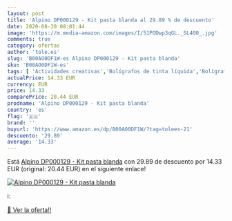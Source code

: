 ```yaml
---
layout: post
title: 'Alpino DP000129 - Kit pasta blanda al 29.89 % de descuento'
date: 2020-08-30 08:01:44
image: 'https://m.media-amazon.com/images/I/51PODwp3qGL._SL400_.jpg'
comments: true
category: ofertas
author: 'tole.es'
slug: 'B00AO0DF1W-es Alpino DP000129 - Kit pasta blanda'
sku: 'B00AO0DF1W-es'
tags: [ 'Actividades creativas','Bolígrafos de tinta líquida','Bolígrafos y recambios','Bolígrafos, lápices y útiles de escritura','Juguetes','Juguetes y juegos','Material de educación infantil','Material de escritura y dibujo para niños','Material escolar y educativo','Mosaicos para niños','Oficina y papelería','Pinturas','Rotuladores de colores para niños','Témperas y pinturas para murales','alpino', ]
actualPrice: 14.33 EUR
currency: EUR
price: 14.33
comparePrice: 20.44 EUR
prodname: 'Alpino DP000129 - Kit pasta blanda'
country: 'es'
flag: '🇪🇸'
brand: ''
buyurl: 'https://www.amazon.es/dp/B00AO0DF1W/?tag=tolees-21'
descuento: '29.89'
average: '14.33'
---
```


Está [Alpino DP000129 - Kit pasta blanda](https://www.amazon.es/dp/B00AO0DF1W/?tag=tolees-21) con 29.89 de descuento por 14.33 EUR (original: 20.44 EUR) en el siguiente enlace!

[![Alpino DP000129 - Kit pasta blanda](https://m.media-amazon.com/images/I/51PODwp3qGL._SL400_.jpg)](https://www.amazon.es/dp/B00AO0DF1W/?tag=tolees-21)

ℹ️:


[🛒 Ver la oferta!!](https://www.amazon.es/dp/B00AO0DF1W/?tag=tolees-21)
